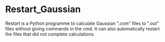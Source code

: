 # Restart_Gaussian
Restart is a Python programme to calculate Gaussian ".com" files to ".out" files without giving commands in the cmd. It can also automatically restart the files that did not complete calculations.
